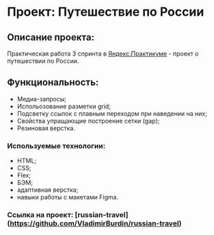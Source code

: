 # **Проект: Путешествие по России**

## Описание проекта:
Практическая работа 3 спринта в [Яндекс.Практикуме](https://practicum.yandex.ru/) - проект о путешествии по России.

## Функциональность:
- Медиа-запросы;
- Испольозование разметки grid;
- Подсветку ссылок с плавным переходом при наведении на них;
- Cвойства упращающие построение сетки (gap);
- Резиновая верстка.

### Используемые технологии:
- HTML;
- CSS;
- Flex;
- БЭМ;
- адаптивная верстка;
- навыки работы с макетами Figma.

### Ссылка на проект: [russian-travel] (https://github.com/VladimirBurdin/russian-travel)




